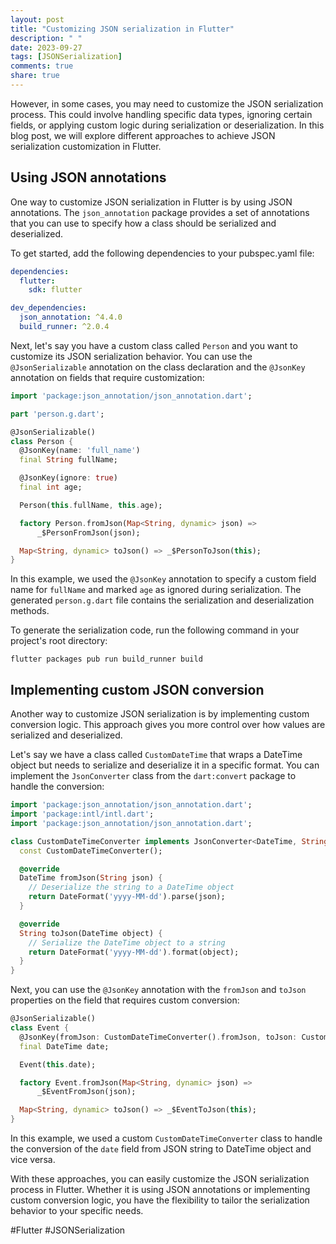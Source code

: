 ```yaml
---
layout: post
title: "Customizing JSON serialization in Flutter"
description: " "
date: 2023-09-27
tags: [JSONSerialization]
comments: true
share: true
---
```


However, in some cases, you may need to customize the JSON serialization process. This could involve handling specific data types, ignoring certain fields, or applying custom logic during serialization or deserialization. In this blog post, we will explore different approaches to achieve JSON serialization customization in Flutter.

## Using JSON annotations

One way to customize JSON serialization in Flutter is by using JSON annotations. The `json_annotation` package provides a set of annotations that you can use to specify how a class should be serialized and deserialized.

To get started, add the following dependencies to your pubspec.yaml file:

```yaml
dependencies:
  flutter:
    sdk: flutter

dev_dependencies:
  json_annotation: ^4.4.0
  build_runner: ^2.0.4
```

Next, let's say you have a custom class called `Person` and you want to customize its JSON serialization behavior. You can use the `@JsonSerializable` annotation on the class declaration and the `@JsonKey` annotation on fields that require customization:

```dart
import 'package:json_annotation/json_annotation.dart';

part 'person.g.dart';

@JsonSerializable()
class Person {
  @JsonKey(name: 'full_name')
  final String fullName;

  @JsonKey(ignore: true)
  final int age;

  Person(this.fullName, this.age);

  factory Person.fromJson(Map<String, dynamic> json) =>
      _$PersonFromJson(json);

  Map<String, dynamic> toJson() => _$PersonToJson(this);
}
```

In this example, we used the `@JsonKey` annotation to specify a custom field name for `fullName` and marked `age` as ignored during serialization. The generated `person.g.dart` file contains the serialization and deserialization methods.

To generate the serialization code, run the following command in your project's root directory:

```
flutter packages pub run build_runner build
```

## Implementing custom JSON conversion

Another way to customize JSON serialization is by implementing custom conversion logic. This approach gives you more control over how values are serialized and deserialized.

Let's say we have a class called `CustomDateTime` that wraps a DateTime object but needs to serialize and deserialize it in a specific format. You can implement the `JsonConverter` class from the `dart:convert` package to handle the conversion:

```dart
import 'package:json_annotation/json_annotation.dart';
import 'package:intl/intl.dart';
import 'package:json_annotation/json_annotation.dart';

class CustomDateTimeConverter implements JsonConverter<DateTime, String> {
  const CustomDateTimeConverter();

  @override
  DateTime fromJson(String json) {
    // Deserialize the string to a DateTime object
    return DateFormat('yyyy-MM-dd').parse(json);
  }

  @override
  String toJson(DateTime object) {
    // Serialize the DateTime object to a string
    return DateFormat('yyyy-MM-dd').format(object);
  }
}
```

Next, you can use the `@JsonKey` annotation with the `fromJson` and `toJson` properties on the field that requires custom conversion:

```dart
@JsonSerializable()
class Event {
  @JsonKey(fromJson: CustomDateTimeConverter().fromJson, toJson: CustomDateTimeConverter().toJson)
  final DateTime date;

  Event(this.date);

  factory Event.fromJson(Map<String, dynamic> json) =>
      _$EventFromJson(json);

  Map<String, dynamic> toJson() => _$EventToJson(this);
}
```

In this example, we used a custom `CustomDateTimeConverter` class to handle the conversion of the `date` field from JSON string to DateTime object and vice versa.

With these approaches, you can easily customize the JSON serialization process in Flutter. Whether it is using JSON annotations or implementing custom conversion logic, you have the flexibility to tailor the serialization behavior to your specific needs.

#Flutter #JSONSerialization